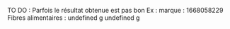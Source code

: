 TO DO :
Parfois le résultat obtenue est pas bon 
Ex : marque : 1668058229 
Fibres alimentaires : 	undefined g 	undefined g
